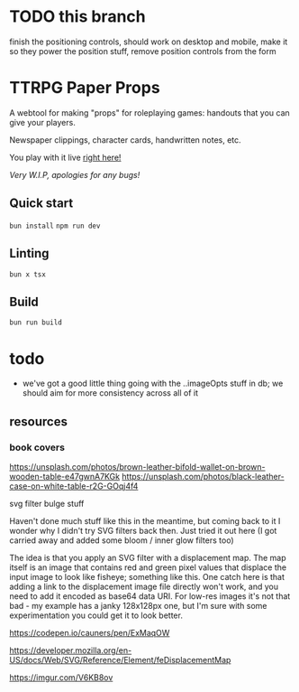 # TODO this branch

finish the positioning controls, should work on desktop and mobile, make it so they power the position stuff, remove position controls from the form

# TTRPG Paper Props

A webtool for making "props" for roleplaying games: handouts that you can give your players.

Newspaper clippings, character cards, handwritten notes, etc.

You play with it live [right here!](https://handouts.tomg.cool/)

_Very W.I.P, apologies for any bugs!_

## Quick start

`bun install`
`npm run dev`

## Linting

`bun x tsx`

## Build

`bun run build`

# todo

- we've got a good little thing going with the ..imageOpts stuff in db; we should aim for more consistency across all of it

## resources

### book covers

https://unsplash.com/photos/brown-leather-bifold-wallet-on-brown-wooden-table-e47gwnA7KGk
https://unsplash.com/photos/black-leather-case-on-white-table-r2G-GOqj4f4

svg filter bulge stuff

Haven't done much stuff like this in the meantime, but coming back to it I wonder why I didn't try SVG filters back then. Just tried it out here (I got carried away and added some bloom / inner glow filters too)

The idea is that you apply an SVG filter with a displacement map. The map itself is an image that contains red and green pixel values that displace the input image to look like fisheye; something like this. One catch here is that adding a link to the displacement image file directly won't work, and you need to add it encoded as base64 data URI. For low-res images it's not that bad - my example has a janky 128x128px one, but I'm sure with some experimentation you could get it to look better.

https://codepen.io/cauners/pen/ExMaqOW

https://developer.mozilla.org/en-US/docs/Web/SVG/Reference/Element/feDisplacementMap

https://imgur.com/V6KB8ov

